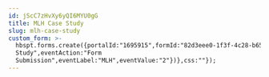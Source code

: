 ```yaml
---
id: jScC7zHvXy6yQI6MYU0gG
title: MLH Case Study
slug: mlh-case-study
custom_form: >-
  hbspt.forms.create({portalId:"1695915",formId:"82d3eee0-1f3f-4c28-b656-ad0c6e8b0688",target:"#hsFormContainer",onFormSubmit:function(e){window.dataLayer=window.dataLayer||[],window.dataLayer.push({event:"GAEvent",eventCategory:"Case
  Study",eventAction:"Form
  Submission",eventLabel:"MLH",eventValue:"2"})},css:""});
---
```


  